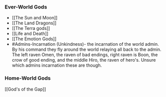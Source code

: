 ### Ever-World Gods
- [[The Sun and Moon]]
- [[The Land Dragons]]
- [[The Terra gods]]
- [[Life and Death]]
- [[The Emotion Gods]]
- #Admins-Incarnation (Unkindness)- the incarnation of the world admin. By his command they fly around the world relaying all back to the admin. The left raven Omen, the raven of bad endings, right raven is Boon, the crow of good ending, and the middle Hiro, the raven of hero's. Unsure which admins incarnation these are though.
### Home-World Gods

[[God's of the Gap]]

